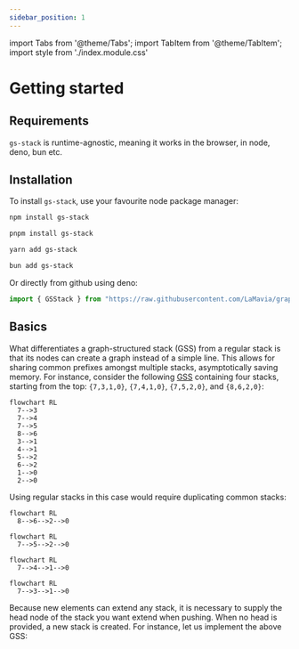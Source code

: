 ```yaml
---
sidebar_position: 1
---
```


import Tabs from '@theme/Tabs';
import TabItem from '@theme/TabItem';
import style from './index.module.css'

# Getting started

## Requirements

`gs-stack` is runtime-agnostic, meaning it works in the browser, in node, deno, bun etc.

## Installation

To install `gs-stack`, use your favourite node package manager:

<Tabs>
  <TabItem value="npm" label="npm" default>

```bash
npm install gs-stack
```

  </TabItem>
  <TabItem value="pnpm" label="pnpm">

```bash
pnpm install gs-stack
```

  </TabItem>
  <TabItem value="yarn" label="yarn">

```bash
yarn add gs-stack
```

  </TabItem>
    <TabItem value="bun" label="bun">

```bash
bun add gs-stack
```

  </TabItem>
</Tabs>

Or directly from github using deno:

```ts
import { GSStack } from "https://raw.githubusercontent.com/LaMavia/graph-structured-stack/main/src/index.ts"
```

## Basics

What differentiates a graph-structured stack (GSS) from a regular stack is that its nodes can create a graph instead of a simple line. This allows for sharing common prefixes amongst multiple stacks, asymptotically saving memory. For instance, consider the following [GSS](https://en.wikipedia.org/wiki/Graph-structured_stack) containing four stacks, starting from the top: `{7,3,1,0}`, `{7,4,1,0}`, `{7,5,2,0}`, and `{8,6,2,0}`:

<div className={style["centred"]}>

```mermaid
flowchart RL
  7-->3
  7-->4
  7-->5
  8-->6
  3-->1
  4-->1
  5-->2
  6-->2
  1-->0
  2-->0
```

</div>

Using regular stacks in this case would require duplicating common stacks:

<div className={style["centred"]}>
<div>

```mermaid
flowchart RL
  8-->6-->2-->0
```
```mermaid
flowchart RL
  7-->5-->2-->0
```
```mermaid
flowchart RL
  7-->4-->1-->0
```
```mermaid
flowchart RL
  7-->3-->1-->0
```

</div>
</div>

Because new elements can extend any stack, it is necessary to supply the head node of the stack you want extend when pushing. When no head is provided, a new stack is created. For instance, let us implement the above GSS:

```ts


```